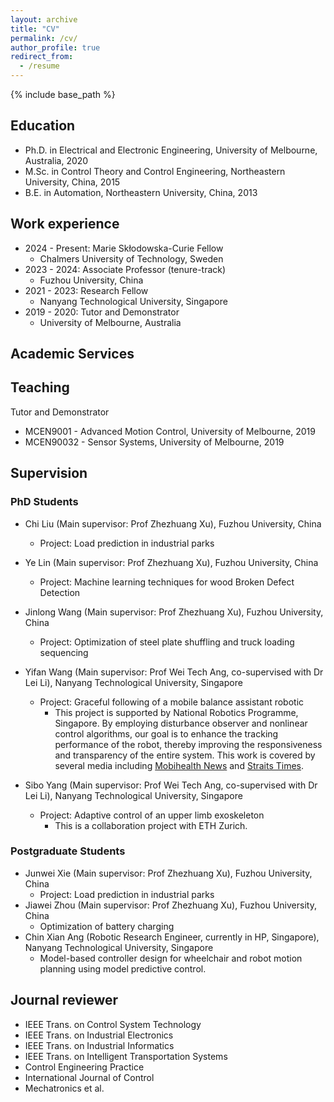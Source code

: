 ```yaml
---
layout: archive
title: "CV"
permalink: /cv/
author_profile: true
redirect_from:
  - /resume
---
```


{% include base_path %}

Education
---------

* Ph.D. in Electrical and Electronic Engineering, University of Melbourne, Australia, 2020
* M.Sc. in Control Theory and Control Engineering, Northeastern University, China, 2015
* B.E. in Automation, Northeastern University, China, 2013

Work experience
---------------
  * 2024 - Present: Marie Skłodowska-Curie Fellow
    * Chalmers University of Technology, Sweden
  * 2023 - 2024: Associate Professor (tenure-track)
    * Fuzhou University, China
  * 2021 - 2023: Research Fellow
    * Nanyang Technological University, Singapore
  * 2019 - 2020: Tutor and Demonstrator
    * University of Melbourne, Australia

Academic Services
-----------------

## Teaching

Tutor and Demonstrator
* MCEN9001 - Advanced Motion Control, University of Melbourne, 2019
* MCEN90032 - Sensor Systems, University of Melbourne, 2019

## Supervision

### PhD Students

* Chi Liu (Main supervisor: Prof Zhezhuang Xu), Fuzhou University, China
  * Project: Load prediction in industrial parks

* Ye Lin (Main supervisor: Prof Zhezhuang Xu), Fuzhou University, China
  * Project: Machine learning techniques for wood Broken Defect Detection

* Jinlong Wang (Main supervisor: Prof Zhezhuang Xu), Fuzhou University, China
  * Project: Optimization of steel plate shuffling and truck loading sequencing

* Yifan Wang (Main supervisor: Prof Wei Tech Ang, co-supervised with Dr Lei Li), Nanyang Technological University, Singapore

  * Project: Graceful following of a mobile balance assistant robotic
    * This project is supported by National Robotics Programme, Singapore. By employing disturbance observer and nonlinear control algorithms, our goal is to enhance the tracking performance of the robot, thereby improving the responsiveness and transparency of the entire system. This work is covered by several media including [Mobihealth News](https://www.mobihealthnews.com/news/asia/wearable-assistive-robot-developed-prevent-falls-singapores-elderly) and [Straits Times](https://www.straitstimes.com/singapore/wearable-robot-detects-and-prevents-falls-especially-in-the-elderly-reducing-reliance-on-caregivers).

* Sibo Yang (Main supervisor: Prof Wei Tech Ang, co-supervised with Dr Lei Li), Nanyang Technological University, Singapore
  * Project: Adaptive control of an upper limb exoskeleton
    * This is a collaboration project with ETH Zurich.

### Postgraduate Students

* Junwei Xie (Main supervisor: Prof Zhezhuang Xu), Fuzhou University, China
  * Project: Load prediction in industrial parks
* Jiawei Zhou (Main supervisor: Prof Zhezhuang Xu), Fuzhou University, China
  * Optimization of battery charging
* Chin Xian Ang (Robotic Research Engineer, currently in HP, Singapore), Nanyang Technological University, Singapore
  * Model-based controller design for wheelchair and robot motion planning using model predictive control.


## Journal reviewer

* IEEE Trans. on Control System Technology
* IEEE Trans. on Industrial Electronics
* IEEE Trans. on Industrial Informatics
* IEEE Trans. on Intelligent Transportation Systems
* Control Engineering Practice
* International Journal of Control
* Mechatronics et al.